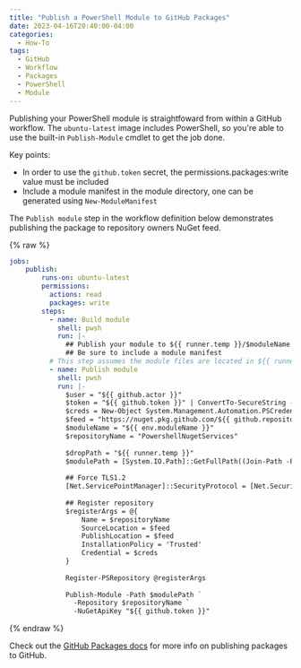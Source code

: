 ```yaml
---
title: "Publish a PowerShell Module to GitHub Packages"
date: 2023-04-16T20:40:00-04:00
categories:
  - How-To
tags:
  - GitHub
  - Workflow
  - Packages
  - PowerShell
  - Module
---
```


Publishing your PowerShell module is straightfoward from within a GitHub workflow. The `ubuntu-latest` image includes PowerShell, so you're able to use the built-in `Publish-Module` cmdlet to get the job done.

Key points:
  * In order to use the `github.token` secret, the permissions.packages:write value must be included
  * Include a module manifest in the module directory, one can be generated using `New-ModuleManifest`

The `Publish module` step in the workflow definition below demonstrates publishing the package to repository owners NuGet feed.

{% raw %}
```yml
jobs:
    publish:
        runs-on: ubuntu-latest
        permissions:
          actions: read
          packages: write
        steps:
          - name: Build module
            shell: pwsh
            run: |-
              ## Publish your module to ${{ runner.temp }}/$moduleName
              ## Be sure to include a module manifest
          # This step assumes the module files are located in ${{ runner.temp }}
          - name: Publish module
            shell: pwsh
            run: |-
              $user = "${{ github.actor }}"
              $token = "${{ github.token }}" | ConvertTo-SecureString -AsPlainText -Force
              $creds = New-Object System.Management.Automation.PSCredential -ArgumentList @($user, $token)
              $feed = "https://nuget.pkg.github.com/${{ github.repository_owner }}/index.json"
              $moduleName = "${{ env.moduleName }}"
              $repositoryName = "PowershellNugetServices"
              
              $dropPath = "${{ runner.temp }}"
              $modulePath = [System.IO.Path]::GetFullPath((Join-Path -Path $dropPath -ChildPath $moduleName))
              
              ## Force TLS1.2
              [Net.ServicePointManager]::SecurityProtocol = [Net.SecurityProtocolType]::Tls12
              
              ## Register repository
              $registerArgs = @{
                  Name = $repositoryName
                  SourceLocation = $feed
                  PublishLocation = $feed
                  InstallationPolicy = 'Trusted'
                  Credential = $creds
              }
              
              Register-PSRepository @registerArgs
              
              Publish-Module -Path $modulePath `
                -Repository $repositoryName `
                -NuGetApiKey "${{ github.token }}"  
```
{% endraw %}

Check out the [GitHub Packages docs][github-packages-docs] for more info on publishing packages to GitHub.

[github-packages-docs]: https://docs.github.com/en/packages/learn-github-packages/introduction-to-github-packages
